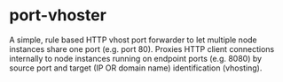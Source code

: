 port-vhoster
============

A simple, rule based HTTP vhost port forwarder to let multiple node instances share one port (e.g. port 80). Proxies HTTP client connections internally to node instances running on endpoint ports (e.g. 8080) by source port and target (IP OR domain name) identification (vhosting).
